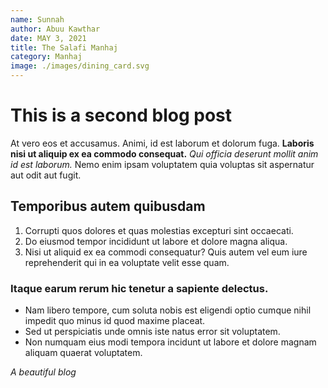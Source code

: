 ```yaml
---
name: Sunnah
author: Abuu Kawthar
date: MAY 3, 2021
title: The Salafi Manhaj
category: Manhaj
image: ./images/dining_card.svg
---
```


# This is a second blog post

At vero eos et accusamus. Animi, id est laborum et dolorum fuga. **Laboris nisi ut aliquip ex ea commodo consequat.** _Qui officia deserunt mollit anim id est laborum._ Nemo enim ipsam voluptatem quia voluptas sit aspernatur aut odit aut fugit.

## Temporibus autem quibusdam

1. Corrupti quos dolores et quas molestias excepturi sint occaecati.
2. Do eiusmod tempor incididunt ut labore et dolore magna aliqua.
3. Nisi ut aliquid ex ea commodi consequatur? Quis autem vel eum iure reprehenderit qui in ea voluptate velit esse quam.

### Itaque earum rerum hic tenetur a sapiente delectus.

- Nam libero tempore, cum soluta nobis est eligendi optio cumque nihil impedit quo minus id quod maxime placeat.
- Sed ut perspiciatis unde omnis iste natus error sit voluptatem.
- Non numquam eius modi tempora incidunt ut labore et dolore magnam aliquam quaerat voluptatem.

_A beautiful blog_
